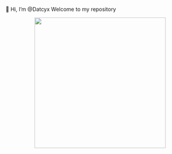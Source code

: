 👋 Hi, I’m @Datcyx
Welcome to my repository
<p align="center">
  <img src="https://c.tenor.com/Bm8rhOn5xkMAAAAC/keepmovingforward-robot.gif" width="350">
 
</p>
